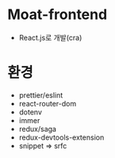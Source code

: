 # Moat-frontend
 - React.js로 개발(cra)

# 환경 

+ prettier/eslint
+ react-router-dom
+ dotenv
+ immer
+ redux/saga
+ redux-devtools-extension
+ snippet => srfc


